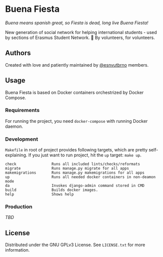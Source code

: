 # Buena Fiesta

_Buena means spanish great, so Fiesta is dead, long live Buena Fiesta!_

New generation of social network for helping international students - used by sections of Erasmus Student Network. 💜
By volunteers, for volunteers.

## Authors

Created with love and patiently maintained by [@esnvutbrno](https://github.com/esnvutbrno) members.

## Usage

Buena Fiesta is based on Docker containers orchestrized by Docker Compose.

### Requirements

For running the project, you need `docker-compose` with running Docker daemon.

### Development

`Makefile` in root of project provides following targets, which are pretty self-explaining. If you just want to run
project, hit the `up` target: `make up`.

```
check                Runs all included lints/checks/reformats
migrate              Runs manage.py migrate for all apps
makemigrations       Runs manage.py makemigrations for all apps
up                   Runs all needed docker containers in non-deamon mode
da                   Invokes django-admin command stored in CMD
build                Builds docker images.
help                 Shows help
```

### Production

_TBD_

## License

Distributed under the GNU GPLv3 License. See `LICENSE.txt` for more information.
